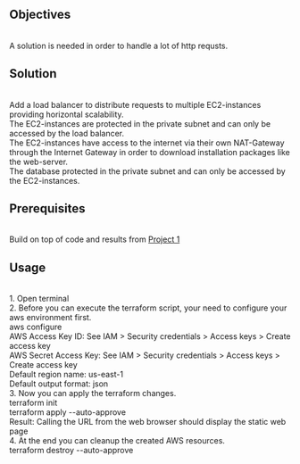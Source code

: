 ## Objectives
<br />A solution is needed in order to handle a lot of http requsts.

## Solution
<br />Add a load balancer to distribute requests to multiple EC2-instances providing horizontal scalability.
<br />The EC2-instances are protected in the private subnet and can only be accessed by the load balancer.
<br />The EC2-instances have access to the internet via their own NAT-Gateway through the Internet Gateway in order to download installation packages like the web-server.
<br />The database protected in the private subnet and can only be accessed by the EC2-instances.
## Prerequisites
<br /> Build on top of code and results from [Project 1](https://github.com/huyphamch/terraform-aws-create-web-rds)

## Usage
<br /> 1. Open terminal
<br /> 2. Before you can execute the terraform script, your need to configure your aws environment first.
<br /> aws configure
<br /> AWS Access Key ID: See IAM > Security credentials > Access keys > Create access key
<br /> AWS Secret Access Key: See IAM > Security credentials > Access keys > Create access key
<br /> Default region name: us-east-1
<br /> Default output format: json
<br /> 3. Now you can apply the terraform changes.
<br /> terraform init
<br /> terraform apply --auto-approve
<br /> Result: Calling the URL from the web browser should display the static web page
<br /> 4. At the end you can cleanup the created AWS resources.
<br /> terraform destroy --auto-approve
